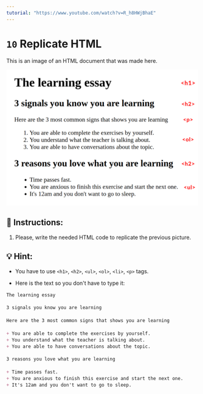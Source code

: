 ```yaml
---
tutorial: "https://www.youtube.com/watch?v=R_h8HWjBhaE"
---
```


# `10` Replicate HTML

This is an image of an HTML document that was made here.

![demo](../../.learn/assets/10-replicate-html.png?raw=true)

## 📝 Instructions:

1. Please, write the needed HTML code to replicate the previous picture.

## 💡 Hint:

+ You have to use `<h1>`, `<h2>`, `<ul>`, `<ol>`, `<li>`, `<p>` tags.

+ Here is the text so you don't have to type it:

```md
The learning essay

3 signals you know you are learning

Here are the 3 most common signs that shows you are learning

+ You are able to complete the exercises by yourself.
+ You understand what the teacher is talking about.
+ You are able to have conversations about the topic.

3 reasons you love what you are learning

+ Time passes fast.
+ You are anxious to finish this exercise and start the next one.
+ It's 12am and you don't want to go to sleep.
```
